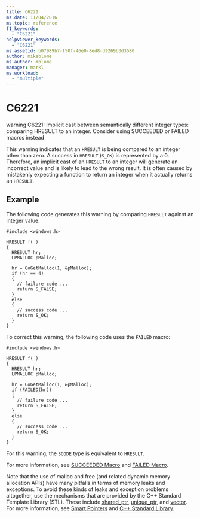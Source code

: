 ```yaml
---
title: C6221
ms.date: 11/04/2016
ms.topic: reference
f1_keywords:
  - "C6221"
helpviewer_keywords:
  - "C6221"
ms.assetid: b07989b7-f50f-46e0-8ed8-d9269b3d3580
author: mikeblome
ms.author: mblome
manager: markl
ms.workload:
  - "multiple"
---
```

# C6221
warning C6221: Implicit cast between semantically different integer types: comparing HRESULT to an integer. Consider using SUCCEEDED or FAILED macros instead

 This warning indicates that an `HRESULT` is being compared to an integer other than zero. A success in `HRESULT` (`S_OK`) is represented by a 0. Therefore, an implicit cast of an `HRESULT` to an integer will generate an incorrect value and is likely to lead to the wrong result. It is often caused by mistakenly expecting a function to return an integer when it actually returns an `HRESULT`.

## Example
 The following code generates this warning by comparing `HRESULT` against an integer value:

```
#include <windows.h>

HRESULT f( )
{
  HRESULT hr;
  LPMALLOC pMalloc;

  hr = CoGetMalloc(1, &pMalloc);
  if (hr == 4)
  {
    // failure code ...
    return S_FALSE;
  }
  else
  {
    // success code ...
    return S_OK;
  }
}
```

 To correct this warning, the following code uses the `FAILED` macro:

```
#include <windows.h>

HRESULT f( )
{
  HRESULT hr;
  LPMALLOC pMalloc;

  hr = CoGetMalloc(1, &pMalloc);
  if (FAILED(hr))
  {
    // failure code ...
    return S_FALSE;
  }
  else
  {
    // success code ...
    return S_OK;
  }
}
```

 For this warning, the `SCODE` type is equivalent to `HRESULT`.

 For more information, see [SUCCEEDED Macro](/windows/win32/api/winerror/nf-winerror-succeeded) and [FAILED Macro](/windows/win32/api/winerror/nf-winerror-failed).

 Note that the use of malloc and free (and related dynamic memory allocation APIs) have many pitfalls in terms of memory leaks and exceptions. To avoid these kinds of leaks and exception problems altogether, use the mechanisms that are provided by the C++ Standard Template Library (STL). These include [shared_ptr](/cpp/standard-library/shared-ptr-class), [unique_ptr](/cpp/standard-library/unique-ptr-class), and [vector](/cpp/standard-library/vector). For more information, see [Smart Pointers](/cpp/cpp/smart-pointers-modern-cpp) and [C++ Standard Library](/cpp/standard-library/cpp-standard-library-reference).
